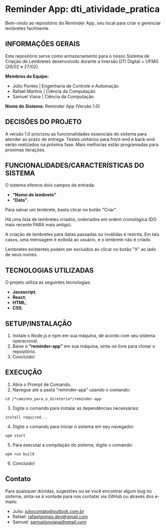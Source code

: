 # Reminder App: dti_atividade_pratica
Bem-vindo ao repositório do Reminder App, seu local para criar e gerenciar lembretes facilmente.

## INFORMAÇÕES GERAIS
Este repositório serve como armazenamento para o nosso Sistema de Criação de Lembretes desenvolvido durante a Imersão DTI Digital + UFMG (26/02 e 27/02).

**Membros da Equipe:**
- Júlio Pontes | Engenharia de Controle e Automação
- Rafael Martins | Ciência da Computação
- Samuel Viana | Ciência da Computação


**Nome do Sistema:** Reminder App (Versão 1.0)


## DECISÕES DO PROJETO
A versão 1.0 priorizou as funcionalidades essenciais do sistema para atender ao prazo de entrega.
Testes unitários para front-end e back-end serão realizados na próxima fase.
Mais melhorias estão programadas para próximas iterações.


## FUNCIONALIDADES/CARACTERÍSTICAS DO SISTEMA
O sistema oferece dois campos de entrada:
- **“Nome do lembrete”**
- **“Data”**.

Para salvar um lembrete, basta clicar no botão "Criar".

Há uma lista de lembretes criados, ordenados em ordem cronológica (DO mais recente PARA mais antigo).

A criação de lembretes para datas passadas ou inválidas é restrita. Em tais casos, uma mensagem é exibida ao usuário, e o lembrete não é criado.

Lembretes existentes podem ser excluídos ao clicar no botão "X" ao lado de seus nomes.


## TECNOLOGIAS UTILIZADAS
O projeto utiliza as seguintes tecnologias:

- **Javascript**; 
- **React**;
- **HTML**;
- **CSS**;

## SETUP/INSTALAÇÃO
1)	Instale o Node.js e npm em sua máquina, de acordo com seu sistema operacional.
2)	Baixe o **“reminder-app”** em sua máquina, sinta-se livre para clonar o repositório.
3)	Concluído!


## EXECUÇÃO
1)	Abra o Prompt de Comando.
2)  Navegue até a pasta "reminder-app" usando o comando:
```
cd /*caminho_para_o_diretorio*/reminder-app
```
3)	Digite o comando para instalar as dependências necessárias:
```
install required...
```
4)	Digite o comando para iniciar o sistema em seu navegador: 
```
npm start
```
5)	Para executar a compilação do sistema, digite o comando:
```
npm run build
```
6)	Concluído!

## Contato

Para quaisquer dúvidas, sugestões ou se você encontrar algum bug no sistema, sinta-se à vontade para nos contatar via GitHub ou através dos e-mails:

- Julio: [juliocontato@outlook.com.br](mailto:juliocontato@outlook.com.br) 
- Rafael: [rafaelgomes.dev@gmail.com](mailto:rafaelgomes@gmail.com) 
- Samuel: [samuelsnviana@gmail.com](mailto:samuelviana@gmail.com)